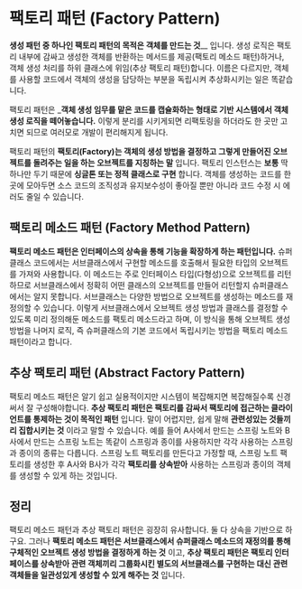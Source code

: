 # 팩토리 패턴 (Factory Pattern)
__생성 패턴 중 하나인 팩토리 패턴의 목적은 객체를 만드는 것____ 입니다. 생성 로직은 팩토리 내부에 감싸고 생성한 객체를 반환하는 메서드를 제공(팩토리 메소드 패턴)하거나, 객체 생성 처리를 하위 클래스에 위임(추상 팩토리 패턴)합니다. 이름은 다르지만, 객체를 사용할 코드에서 객체의 생성을 담당하는 부분을 독립시켜 추상화시키는 일은 똑같습니다. 

팩토리 패턴은 ___객체 생성 임무를 맡은 코드를 캡슐화하는 형태로 기반 시스템에서 객체 생성 로직을 떼어놓습니다.__ 이렇게 분리를 시키게되면 리팩토링을 하더라도 한 곳만 고치면 되므로 여러모로 개발이 편리해지게 됩니다.

팩토리 패턴의 __팩토리(Factory)는 객체의 생성 방법을 결정하고 그렇게 만들어진 오브젝트를 돌려주는 일을 하는 오브젝트를 지칭하는 말__ 입니다. 팩토리 인스턴스는 __보통__ 딱 하나만 두기 때문에 __싱글톤 또는 정적 클래스로 구현__ 합니다. 객체를 생성하는 코드를 한 곳에 모아두면 소스 코드의 조직성과 유지보수성이 좋아질 뿐만 아니라 코드 수정 시 에러도 줄일 수 있습니다.

## 팩토리 메소드 패턴 (Factory Method Pattern)
__팩토리 메소드 패턴은 인터페이스의 상속을 통해 기능을 확장하게 하는 패턴입니다.__ 슈퍼클래스 코드에서는 서브클래스에서 구현할 메소드를 호출해서 필요한 타입의 오브젝트를 가져와 사용합니다. 이 메소드는 주로 인터페이스 타입(다형성)으로 오브젝트를 리턴하므로 서브클래스에서 정확히 어떤 클래스의 오브젝트를 만들어 리턴할지 슈퍼클래스에서는 알지 못합니다. 서브클래스는 다양한 방법으로 오브젝트를 생성하는 메소드를 재정의할 수 있습니다. 이렇게 서브클래스에서 오브젝트 생성 방법과 클래스를 결정할 수 있도록 미리 정의해둔 메소드를 팩토리 메소드라고 하며, 이 방식을 통해 오브젝트 생성 방법을 나머지 로직, 즉 슈퍼클래스의 기본 코드에서 독립시키는 방법을 팩토리 메소드 패턴이라고 합니다.

## 추상 팩토리 패턴 (Abstract Factory Pattern)
팩토리 메소드 패턴은 알기 쉽고 실용적이지만 시스템이 복잡해지면 복잡해질수록 신경 써서 잘 구성해야합니다. __추상 팩토리 패턴은 팩토리를 감싸서 팩토리에 접근하는 클라이언트를 통제하는 것이 목적인 패턴__ 입니다. 말이 어렵지만, 쉽게 말해 __관련성있는 것들끼리 집합시키는 것__ 이라고 말할 수 있습니다. 예를 들어 A사에서 만드는 스프링 노트와 B사에서 만드는 스프링 노트는 똑같이 스프링과 종이를 사용하지만 각각 사용하는 스프링과 종이의 종류는 다릅니다. 스프링 노트 팩토리를 만든다고 가정할 때, 스프링 노트 팩토리를 생성한 후 A사와 B사가 각각 __팩토리를 상속받아__ 사용하는 스프링과 종이의 객체를 생성할 수 있게 하는 것입니다. 

## 정리
팩토리 메소드 패턴과 추상 팩토리 패턴은 굉장히 유사합니다. 둘 다 상속을 기반으로 하구요. 그러나 __팩토리 메소드 패턴은 서브클래스에서 슈퍼클래스 메소드의 재정의를 통해 구체적인 오브젝트 생성 방법을 결정하게 하는 것__ 이고, __추상 팩토리 패턴은 팩토리 인터페이스를 상속받아 관련 객체끼리 그룹화시킨 별도의 서브클래스를 구현하는 대신 관련 객체들을 일관성있게 생성할 수 있게 해주는 것__ 입니다.